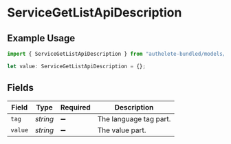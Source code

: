 # ServiceGetListApiDescription

## Example Usage

```typescript
import { ServiceGetListApiDescription } from "authelete-bundled/models/operations";

let value: ServiceGetListApiDescription = {};
```

## Fields

| Field                  | Type                   | Required               | Description            |
| ---------------------- | ---------------------- | ---------------------- | ---------------------- |
| `tag`                  | *string*               | :heavy_minus_sign:     | The language tag part. |
| `value`                | *string*               | :heavy_minus_sign:     | The value part.        |